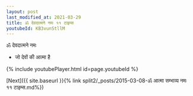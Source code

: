 ```yaml
---
layout: post
last_modified_at: 2021-03-29
title: ॐ देवदात्मने नमः ११ टाइम्स
youtubeId: KB3vunStllM
---
```

 
 
 ॐ देवदात्मने नमः  
 
 -  जो देवों की आत्मा है 
 
  
 
  
 
 
 
 
 
 


{% include youtubePlayer.html id=page.youtubeId %}
 
[Next]({{ site.baseurl }}{% link  split2/_posts/2015-03-08-ॐ आत्मा सम्भाव्य नमः ११ टाइम्स.md%})
 
